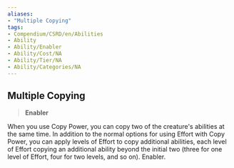 ```yaml
---
aliases:
- "Multiple Copying"
tags:
- Compendium/CSRD/en/Abilities
- Ability
- Ability/Enabler
- Ability/Cost/NA
- Ability/Tier/NA
- Ability/Categories/NA
---
```


  
## Multiple Copying  
>**Enabler**
  
When you use Copy Power, you can copy two of the creature's abilities at the same time. In addition to the normal options for using Effort with Copy Power, you can apply levels of Effort to copy additional abilities, each level of Effort copying an additional ability beyond the initial two (three for one level of Effort, four for two levels, and so on). Enabler.